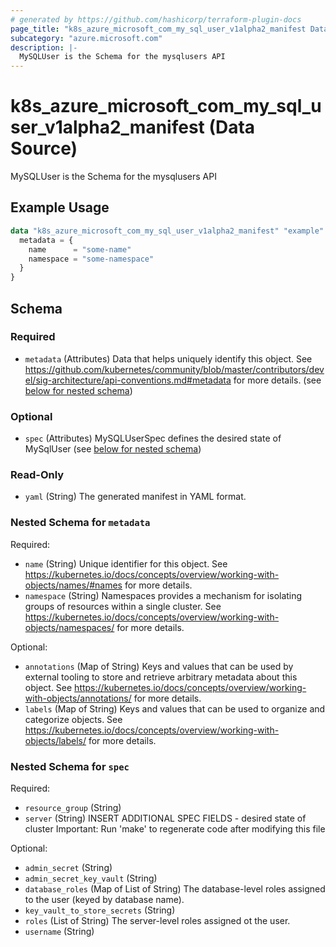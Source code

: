 ```yaml
---
# generated by https://github.com/hashicorp/terraform-plugin-docs
page_title: "k8s_azure_microsoft_com_my_sql_user_v1alpha2_manifest Data Source - terraform-provider-k8s"
subcategory: "azure.microsoft.com"
description: |-
  MySQLUser is the Schema for the mysqlusers API
---
```


# k8s_azure_microsoft_com_my_sql_user_v1alpha2_manifest (Data Source)

MySQLUser is the Schema for the mysqlusers API

## Example Usage

```terraform
data "k8s_azure_microsoft_com_my_sql_user_v1alpha2_manifest" "example" {
  metadata = {
    name      = "some-name"
    namespace = "some-namespace"
  }
}
```

<!-- schema generated by tfplugindocs -->
## Schema

### Required

- `metadata` (Attributes) Data that helps uniquely identify this object. See https://github.com/kubernetes/community/blob/master/contributors/devel/sig-architecture/api-conventions.md#metadata for more details. (see [below for nested schema](#nestedatt--metadata))

### Optional

- `spec` (Attributes) MySQLUserSpec defines the desired state of MySqlUser (see [below for nested schema](#nestedatt--spec))

### Read-Only

- `yaml` (String) The generated manifest in YAML format.

<a id="nestedatt--metadata"></a>
### Nested Schema for `metadata`

Required:

- `name` (String) Unique identifier for this object. See https://kubernetes.io/docs/concepts/overview/working-with-objects/names/#names for more details.
- `namespace` (String) Namespaces provides a mechanism for isolating groups of resources within a single cluster. See https://kubernetes.io/docs/concepts/overview/working-with-objects/namespaces/ for more details.

Optional:

- `annotations` (Map of String) Keys and values that can be used by external tooling to store and retrieve arbitrary metadata about this object. See https://kubernetes.io/docs/concepts/overview/working-with-objects/annotations/ for more details.
- `labels` (Map of String) Keys and values that can be used to organize and categorize objects. See https://kubernetes.io/docs/concepts/overview/working-with-objects/labels/ for more details.


<a id="nestedatt--spec"></a>
### Nested Schema for `spec`

Required:

- `resource_group` (String)
- `server` (String) INSERT ADDITIONAL SPEC FIELDS - desired state of cluster Important: Run 'make' to regenerate code after modifying this file

Optional:

- `admin_secret` (String)
- `admin_secret_key_vault` (String)
- `database_roles` (Map of List of String) The database-level roles assigned to the user (keyed by database name).
- `key_vault_to_store_secrets` (String)
- `roles` (List of String) The server-level roles assigned ot the user.
- `username` (String)
